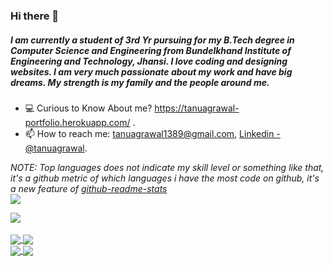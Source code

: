 ### Hi there 👋

##### I am currently a student of 3rd Yr pursuing for my B.Tech degree in Computer Science and Engineering from Bundelkhand Institute of Engineering and Technology, Jhansi. I love coding and designing websites. I am very much passionate about my work and have big dreams. My strength is my family and the people around me.


- 💻  Curious to Know About me? https://tanuagrawal-portfolio.herokuapp.com/ .
- 📫 How to reach me: tanuagrawal1389@gmail.com, [Linkedin - @tanuagrawal](https://www.linkedin.com/in/tanuagrawal/).



*NOTE: Top languages does not indicate my skill level or something like that, it's a github metric of which languages i have the most code on github, it's a new feature of [github-readme-stats](https://github.com/anuraghazra/github-readme-stats)*
<br>
<a href="https://github-readme-stats.vercel.app/api?username=tanuagrawal123&show_icons=true&theme=radical">
  <img align="center" src="https://github-readme-stats.vercel.app/api?username=tanuagrawal123&show_icons=true&theme=radical&line_height=27"  />
</a>
 
<a href="#">
  <img align="center" src="https://github-readme-stats.vercel.app/api/top-langs?username=tanuagrawal123&show_icons=true&theme=radical&line_height=27"  />
</a>
<br>
<br>
<a href="https://github.com/TanuAgrawal123/100DaysOfCode">
  <img align="center" src="https://github-readme-stats.vercel.app/api/pin/?username=tanuagrawal123&repo=100DaysOfCode&theme=radical" />
  </a>
 
<a href="https://github.com/TanuAgrawal123/StudyApp">
  <img align="center" src="https://github-readme-stats.vercel.app/api/pin/?username=tanuagrawal123&repo=StudyApp&theme=radical" />
  </a>
<br>

<a href="https://github.com/TanuAgrawal123/myportfolio">
  <img align="center" src="https://github-readme-stats.vercel.app/api/pin/?username=tanuagrawal123&repo=myportfolio&theme=radical" />
  </a>

<a href="https://github.com/TanuAgrawal123/Complete-DS_Algo-with-Python">
  <img align="center" src="https://github-readme-stats.vercel.app/api/pin/?username=tanuagrawal123&repo=Complete-DS_Algo-with-Python&theme=radical" />
  </a>
